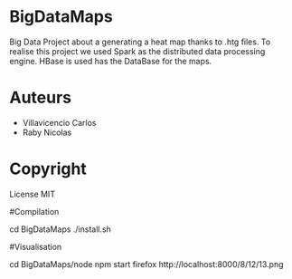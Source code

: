 # BigDataMaps
Big Data Project about a generating a heat map thanks to .htg files.
To realise this project we used Spark as the distributed data processing engine. HBase is used has the DataBase for the maps.  

# Auteurs

- Villavicencio Carlos
- Raby Nicolas

# Copyright

License MIT<br>

#Compilation

cd BigDataMaps
./install.sh

#Visualisation

cd BigDataMaps/node
npm start
firefox http://localhost:8000/8/12/13.png